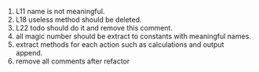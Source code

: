 1. L11 name is not meaningful.
2. L18 useless method should be deleted.
3. L22 todo should do it and remove this comment.
4. all magic number should be extract to constants with meaningful names.
5. extract methods for each action such as calculations and output append.
6. remove all comments after refactor